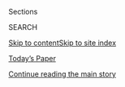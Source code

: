 <div id="app">

<div>

<div class="NYTAppHideMasthead css-1r6wvpq e1suatyy0">

<div class="section css-ui9rw0 e1suatyy2">

<div class="css-eph4ug er09x8g0">

<div class="css-6n7j50">

</div>

<span class="css-1dv1kvn">Sections</span>

<div class="css-10488qs">

<span class="css-1dv1kvn">SEARCH</span>

</div>

[Skip to content](#site-content)[Skip to site
index](#site-index)

</div>

<div class="css-10698na e1huz5gh0">

</div>

</div>

<div id="masthead-bar-one" class="section hasLinks css-15hmgas e1csuq9d3">

<div class="css-uqyvli e1csuq9d0">

</div>

<div class="css-1uqjmks e1csuq9d1">

</div>

<div class="css-9e9ivx">

[](https://myaccount.nytimes.com/auth/login?response_type=cookie&client_id=vi)

</div>

<div class="css-1bvtpon e1csuq9d2">

[Today’s Paper](https://www.nytimes.com/section/todayspaper)

</div>

</div>

</div>

</div>

<div data-aria-hidden="false">

<div id="site-content" data-role="main">

<div id="top-wrapper" class="css-15p45cc eaca97t0" type="top">

<div id="top-slug" class="css-19x0jxb eaca97t1" hidden="">

Advertisement

</div>

[Continue reading the main
story](#after-top)

<div class="ad top-wrapper" style="text-align:center;height:100%;display:block;min-height:90px">

<div id="top" class="place-ad" data-position="top" data-size-key="top">

</div>

</div>

<div id="after-top">

</div>

</div>

<div id="byline" class="section css-15h4p1b e9abtgs0">

<div class="css-1j21atc e1svk9qx1">

<div class="css-nfcc9b e1svk9qx3">

<div class="css-cnx41t">

![Portrait of Mark
Landler](https://static01.nyt.com/images/2019/10/22/reader-center/author-mark-landler/author-mark-landler-thumbLarge-v3.png)

</div>

<div class="css-vl9dhg e1svk9qx5">

<div class="css-1nrhkj6 e1svk9qx6">

# Mark Landler

</div>

## <span></span>

Mark Landler is the London bureau chief of The New York Times. In 27
years at The Times, he has been bureau chief in Hong Kong and Frankfurt,
White House correspondent, diplomatic correspondent, European economic
correspondent, and a business reporter in New York. He is the author of
“Alter Egos" (Random House), a comparative study of the foreign policy
of Barack Obama and Hillary Clinton. He is a member of the Council on
Foreign Relations.

</div>

</div>

</div>

<div>

<div id="mid1-wrapper" class="css-1mn4oms eaca97t0" type="rank">

<div id="mid1-slug" class="css-1tag3rd eaca97t1">

Advertisement

</div>

[Continue reading the main
story](#after-mid1)

<div id="mid1" class="ad mid1-wrapper" style="text-align:center;height:100%;display:block">

</div>

<div id="after-mid1">

</div>

</div>

</div>

<div class="css-185go5a e1o5byef0">

<div class="css-15cbhtu">

  - [Latest](#stream-panel)
  - <span class="css-6n7j50">Search</span>
    <div class="control">
    <div class="label-container css-1dv1kvn">
    Search
    </div>
    <div class="css-wm4t3d">
    **<span id="clear-search-input" class="css-1dv1kvn">Clear this text
    input</span>
    </div>
    </div>
    <span class="css-1iovbfw"></span>

<div id="stream-panel" class="section css-8msx5b e1jz0cab1">

<div class="css-13mho3u">

1.  
    
    <div class="css-1cp3ece">
    
    <div class="css-1l4spti">
    
    [](/2020/08/04/world/house-of-lords-boris-johnson.html)
    
    <div class="css-79elbk">
    
    ![](https://static01.nyt.com/images/2020/08/04/world/04uk-lords/04uk-lords-thumbWide.jpg?quality=75&auto=webp&disable=upscale)
    
    </div>
    
    ## New Nominations to U.K. House of Lords Raise Old Concerns of Cronyism
    
    Critics say Prime Minister Boris Johnson’s nominations for lifetime
    legislative posts continued a pattern of patronage that undermines
    the credibility of a long-troubled institution.
    
    <div class="css-1nqbnmb ea5icrr0">
    
    By <span class="css-1n7hynb">Mark
    Landler</span>
    
    </div>
    
    </div>
    
    <div class="css-1lc2l26 e1xfvim33">
    
    </div>
    
    </div>

2.  
    
    <div class="css-1cp3ece">
    
    <div class="css-1l4spti">
    
    [](/2020/07/31/world/europe/britain-biden-presidency-johnson.html)
    
    <div class="css-79elbk">
    
    ![](https://static01.nyt.com/images/2020/07/29/world/29uk-biden/29uk-biden-thumbWide-v2.jpg?quality=75&auto=webp&disable=upscale)
    
    </div>
    
    ## U.K. Officials’ New Trump Dilemma: What if He Loses?
    
    If Joe Biden wins the November election, Britain would face a
    president who opposed Brexit, would look out for Ireland, and may
    have little interest in a trade deal.
    
    <div class="css-1nqbnmb ea5icrr0">
    
    By <span class="css-1n7hynb">Mark
    Landler</span>
    
    </div>
    
    </div>
    
    <div class="css-1lc2l26 e1xfvim33">
    
    </div>
    
    </div>

3.  
    
    <div class="css-1cp3ece">
    
    <div class="css-1l4spti">
    
    [](/2020/07/30/world/europe/UK-deaths-coronavirus-europe.html)
    
    <div class="css-79elbk">
    
    ![](https://static01.nyt.com/images/2020/08/02/world/SUB02virus-uk/30virus-uk-thumbWide-v2.jpg?quality=75&auto=webp&disable=upscale)
    
    </div>
    
    ## U.K. Has Europe’s Worst Surge in Deaths During Pandemic, Study Says
    
    Prime Minister Boris Johnson has linked Britain’s high toll to
    record-keeping variances among nations. But a government report
    shows deaths really have been higher than in neighboring countries.
    
    <div class="css-1nqbnmb ea5icrr0">
    
    By <span class="css-1n7hynb">Mark
    Landler</span>
    
    </div>
    
    </div>
    
    <div class="css-1lc2l26 e1xfvim33">
    
    </div>
    
    </div>

4.  
    
    <div class="css-1cp3ece">
    
    <div class="css-1l4spti">
    
    [](/2020/07/24/world/europe/woody-johnson-trump.html)
    
    <div class="css-79elbk">
    
    ![](https://static01.nyt.com/images/2020/07/24/us/politics/24dc-woody1/24dc-woody1-thumbWide.jpg?quality=75&auto=webp&disable=upscale)
    
    </div>
    
    ## Woody Johnson Was a Loyal Trump Supporter in 2016. As an Ambassador, He May Be Too Loyal.
    
    In the view of some American diplomats, Mr. Johnson’s willingness to
    carry out President Trump’s request to seek the British government’s
    help in moving the British Open to his golf resort in Scotland was
    only the latest example of the envoy’s poor judgment.
    
    <div class="css-1nqbnmb ea5icrr0">
    
    By <span class="css-1n7hynb">Mark Landler, Lara Jakes
    <span>and</span> Maggie
    Haberman</span>
    
    </div>
    
    </div>
    
    <div class="css-1lc2l26 e1xfvim33">
    
    </div>
    
    </div>

5.  
    
    <div class="css-1cp3ece">
    
    <div class="css-1l4spti">
    
    [](/2020/07/21/world/europe/trump-british-open.html)
    
    <div class="css-79elbk">
    
    ![](https://static01.nyt.com/images/2020/07/20/world/00UK-WOODY1/merlin_141165582_c3cea933-2dd6-4223-b51d-ec34fc48f94f-thumbWide.jpg?quality=75&auto=webp&disable=upscale)
    
    </div>
    
    ## Trump’s Request of an Ambassador: Get the British Open for Me
    
    Woody Johnson, the N.F.L. owner, Trump donor and ambassador to
    Britain, was warned not to get involved in trying to move the
    tournament to a Trump resort in Scotland, but he raised the idea
    anyway — and he failed.
    
    <div class="css-1nqbnmb ea5icrr0">
    
    By <span class="css-1n7hynb">Mark Landler, Lara Jakes
    <span>and</span> Maggie
    Haberman</span>
    
    </div>
    
    </div>
    
    <div class="css-1lc2l26 e1xfvim33">
    
    </div>
    
    </div>

6.  
    
    <div class="css-1cp3ece">
    
    <div class="css-1l4spti">
    
    [](/2020/07/21/world/europe/uk-russia-report-brexit-interference.html)
    
    <div class="css-79elbk">
    
    ![](https://static01.nyt.com/images/2020/07/21/world/21uk-russia1/merlin_160190313_fbf10f2f-65e7-4f4b-aab7-383521aabab5-thumbWide.jpg?quality=75&auto=webp&disable=upscale)
    
    </div>
    
    ## ‘No One’ Protected British Democracy From Russia, U.K. Report Concludes
    
    Russian efforts to interfere in the British political system were
    widely ignored by successive governments, according to a
    long-awaited report by Parliament.
    
    <div class="css-1nqbnmb ea5icrr0">
    
    By <span class="css-1n7hynb">Mark Landler <span>and</span> Stephen
    Castle</span>
    
    </div>
    
    </div>
    
    <div class="css-1lc2l26 e1xfvim33">
    
    </div>
    
    </div>

7.  
    
    <div class="css-1cp3ece">
    
    <div class="css-1l4spti">
    
    [](/2020/07/17/world/europe/queen-knights-captain-tom.html)
    
    <div class="css-79elbk">
    
    ![](https://static01.nyt.com/images/2020/07/17/world/17uk-captaintom01/merlin_174670170_6fb51dfe-a901-4ef8-8476-117ff2517d3b-thumbWide.jpg?quality=75&auto=webp&disable=upscale)
    
    </div>
    
    ## In a Rare Public Appearance, the Queen Knights Captain Tom
    
    In the weeks before the ceremony to honor the 100-year-old war
    veteran and fund-raiser, some had wondered whether Britons would see
    Queen Elizabeth in person again.
    
    <div class="css-1nqbnmb ea5icrr0">
    
    By <span class="css-1n7hynb">Mark
    Landler</span>
    
    </div>
    
    </div>
    
    <div class="css-1lc2l26 e1xfvim33">
    
    </div>
    
    </div>

8.  
    
    <div class="css-1cp3ece">
    
    <div class="css-1l4spti">
    
    [](/2020/07/16/world/europe/bristol-statue-removed.html)
    
    <div class="css-79elbk">
    
    ![](https://static01.nyt.com/images/2020/07/16/world/16uk-statue01sub/merlin_174619224_ab9f34f7-5a39-4bf1-a866-a5a9baa16bfb-thumbWide.jpg?quality=75&auto=webp&disable=upscale)
    
    </div>
    
    ## Bristol Removes Statue of Black Protester After Just One Day
    
    The statue of Jen Reid, a Black Lives Matter protester, was raised
    on Wednesday in place of a toppled memorial to the slave trader
    Edward Colston.
    
    <div class="css-1nqbnmb ea5icrr0">
    
    By <span class="css-1n7hynb">Mark
    Landler</span>
    
    </div>
    
    </div>
    
    <div class="css-1lc2l26 e1xfvim33">
    
    </div>
    
    </div>

9.  
    
    <div class="css-1cp3ece">
    
    <div class="css-1l4spti">
    
    [](/2020/07/15/world/europe/bristol-statue-black-lives-matter.html)
    
    <div class="css-79elbk">
    
    ![](https://static01.nyt.com/images/2020/07/15/world/15uk-statue01/merlin_174576885_f1fdba84-ce89-4f05-8475-7409e24c0943-thumbWide.jpg?quality=75&auto=webp&disable=upscale)
    
    </div>
    
    ## Statue of Black Protester Is Raised in Place of Bristol Slave Trader
    
    The image of Jen Reid, fist clenched atop the plinth in the English
    city where Edward Colston once stood, became a symbol of protest
    online. Now, it’s there in resin and steel.
    
    <div class="css-1nqbnmb ea5icrr0">
    
    By <span class="css-1n7hynb">Mark
    Landler</span>
    
    </div>
    
    </div>
    
    <div class="css-1lc2l26 e1xfvim33">
    
    </div>
    
    </div>

10. 
    
    <div class="css-1cp3ece">
    
    <div class="css-1l4spti">
    
    [](/2020/07/10/world/europe/coroanvirus-scotland-england.html)
    
    <div class="css-79elbk">
    
    ![](https://static01.nyt.com/images/2020/07/09/world/00SCOTLAND-VIRUS04/00SCOTLAND-VIRUS04-thumbWide.jpg?quality=75&auto=webp&disable=upscale)
    
    </div>
    
    ## In Tackling Coronavirus, Scotland Asserts Its Separateness From England
    
    The measured response by Scotland’s leader, Nicola Sturgeon, is a
    marked contrast to the freewheeling approach of Prime Minister Boris
    Johnson — and appears to be working.
    
    <div class="css-1nqbnmb ea5icrr0">
    
    By <span class="css-1n7hynb">Mark Landler</span>
    
    </div>
    
    </div>
    
    <div class="css-1lc2l26 e1xfvim33">
    
    </div>
    
    </div>

<div class="css-13mho3u">

<div class="css-1t62hi8">

<div class="css-1stvaey">

Show
More

<div>

<div style="border:0;clip:rect(0 0 0 0);height:1px;margin:-1px;overflow:hidden;white-space:nowrap;padding:0;width:1px;position:absolute" data-role="log" data-aria-live="assertive">

</div>

<div style="border:0;clip:rect(0 0 0 0);height:1px;margin:-1px;overflow:hidden;white-space:nowrap;padding:0;width:1px;position:absolute" data-role="log" data-aria-live="assertive">

</div>

<div style="border:0;clip:rect(0 0 0 0);height:1px;margin:-1px;overflow:hidden;white-space:nowrap;padding:0;width:1px;position:absolute" data-role="log" data-aria-live="polite">

</div>

<div style="border:0;clip:rect(0 0 0 0);height:1px;margin:-1px;overflow:hidden;white-space:nowrap;padding:0;width:1px;position:absolute" data-role="log" data-aria-live="polite">

</div>

</div>

</div>

</div>

</div>

</div>

<div class="css-g6hk37 supplemental">

<div id="mid2-wrapper" class="css-10wkyv7 eaca97t0" type="lede">

<div id="mid2-slug" class="css-1tag3rd eaca97t1">

Advertisement

</div>

[Continue reading the main
story](#after-mid2)

<div id="mid2" class="ad mid2-wrapper" style="text-align:center;height:100%;display:block;min-height:250px">

</div>

<div id="after-mid2">

</div>

</div>

## Follow Elsewhere

<div class="module-body">

  - [**<span data-aria-hidden="true">MarkLandler</span><span class="css-1dv1kvn">twitter
    page for MarkLandler</span>](https://twitter.com/MarkLandler)

</div>

## Feedback? Questions?

<div class="css-hftqp3">

Include your name, the article headline, and your message.

</div>

Email Author

</div>

</div>

</div>

</div>

</div>

</div>

## Site Index

<div>

</div>

## Site Information Navigation

  - [© <span>2020</span> <span>The New York Times
    Company</span>](https://help.nytimes.com/hc/en-us/articles/115014792127-Copyright-notice)

<!-- end list -->

  - [NYTCo](https://www.nytco.com/)
  - [Contact
    Us](https://help.nytimes.com/hc/en-us/articles/115015385887-Contact-Us)
  - [Work with us](https://www.nytco.com/careers/)
  - [Advertise](https://nytmediakit.com/)
  - [T Brand Studio](http://www.tbrandstudio.com/)
  - [Your Ad
    Choices](https://www.nytimes.com/privacy/cookie-policy#how-do-i-manage-trackers)
  - [Privacy](https://www.nytimes.com/privacy)
  - [Terms of
    Service](https://help.nytimes.com/hc/en-us/articles/115014893428-Terms-of-service)
  - [Terms of
    Sale](https://help.nytimes.com/hc/en-us/articles/115014893968-Terms-of-sale)
  - [Site
    Map](https://spiderbites.nytimes.com)
  - [Help](https://help.nytimes.com/hc/en-us)
  - [Subscriptions](https://www.nytimes.com/subscription?campaignId=37WXW)

</div>

</div>
